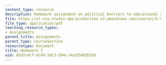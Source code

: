 ```yaml
---
content_type: resource
description: Homework assignment on political barriers to educational change.
file: https://ol-ocw-studio-app-production.s3.amazonaws.com/courses/5-95j-teaching-college-level-science-and-engineering-spring-2009/85d7c4cfdc4d14c3394c4ce25402615d_MIT5_95js09_hw07.pdf
file_type: application/pdf
learning_resource_types:
- Assignments
parent_title: Assignments
parent_type: CourseSection
resourcetype: Document
title: Homework 7
uid: 85d7c4cf-dc4d-14c3-394c-4ce25402615d
---
```

